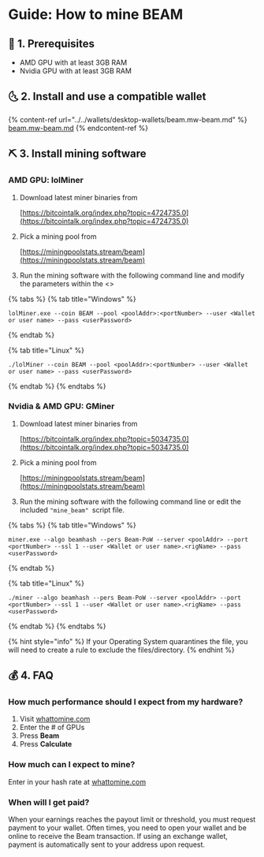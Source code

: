 # Guide: How to mine BEAM

## :checkered_flag: 1. Prerequisites

* AMD GPU with at least 3GB RAM
* Nvidia GPU with at least 3GB RAM

## :last_quarter_moon_with_face: 2. Install and use a compatible wallet

{% content-ref url="../../wallets/desktop-wallets/beam.mw-beam.md" %}
[beam.mw-beam.md](../../wallets/desktop-wallets/beam.mw-beam.md)
{% endcontent-ref %}

## :pick: 3. Install mining software

### AMD GPU: lolMiner

1.  Download latest miner binaries from 

    [https://bitcointalk.org/index.php?topic=4724735.0](https://bitcointalk.org/index.php?topic=4724735.0)
2.  Pick a mining pool from

    [https://miningpoolstats.stream/beam](https://miningpoolstats.stream/beam)
3. Run the mining software with the following command line and modify the parameters within the <>

{% tabs %}
{% tab title="Windows" %}
```
lolMiner.exe --coin BEAM --pool <poolAddr>:<portNumber> --user <Wallet or user name> --pass <userPassword>
```
{% endtab %}

{% tab title="Linux" %}
```
./lolMiner --coin BEAM --pool <poolAddr>:<portNumber> --user <Wallet or user name> --pass <userPassword>
```
{% endtab %}
{% endtabs %}

### Nvidia & AMD GPU: GMiner

1.  Download latest miner binaries from 

    [https://bitcointalk.org/index.php?topic=5034735.0](https://bitcointalk.org/index.php?topic=5034735.0)
2.  Pick a mining pool from

    [https://miningpoolstats.stream/beam](https://miningpoolstats.stream/beam)
3. Run the mining software with the following command line or edit the included `"mine_beam" `script file.

{% tabs %}
{% tab title="Windows" %}
```
miner.exe --algo beamhash --pers Beam-PoW --server <poolAddr> --port <portNumber> --ssl 1 --user <Wallet or user name>.<rigName> --pass <userPassword>
```
{% endtab %}

{% tab title="Linux" %}
```
./miner --algo beamhash --pers Beam-PoW --server <poolAddr> --port <portNumber> --ssl 1 --user <Wallet or user name>.<rigName> --pass <userPassword>
```
{% endtab %}
{% endtabs %}

{% hint style="info" %}
If your Operating System quarantines the file, you will need to create a rule to exclude the files/directory.
{% endhint %}

## :moneybag: 4. FAQ

### How much performance should I expect from my hardware?

1. Visit [whattomine.com](https://www.whattomine.com)
2. Enter the # of GPUs
3. Press **Beam**
4. Press **Calculate**

### How much can I expect to mine?

Enter in your hash rate at [whattomine.com](https://www.whattomine.com/coins/294-beam-beamhashii)

### When will I get paid?

When your earnings reaches the payout limit or threshold, you must request payment to your wallet. Often times, you need to open your wallet and be online to receive the Beam transaction. If using an exchange wallet, payment is automatically sent to your address upon request.
